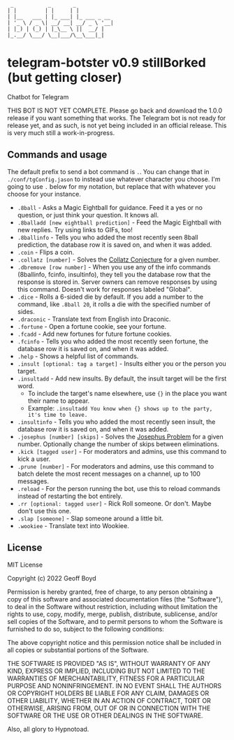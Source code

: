 ```
 _           _       _             
| |         | |     | |           
| |__   ___ | |_ ___| |_ ___ _ __
| '_ \ / _ \| __/ __| __/ _ \ '__|
| |_) | (_) | |_\__ \ ||  __/ |   
|_.__/ \___/ \__|___/\__\___|_|   

```                                
# telegram-botster v0.9 stillBorked (but getting closer)
Chatbot for Telegram

THIS BOT IS NOT YET COMPLETE. Please go back and download the 1.0.0 release if you want something that works. The Telegram bot is not ready for release yet, and as such, is not yet being included in an official release. This is very much still a work-in-progress.

## Commands and usage
The default prefix to send a bot command is `.`. You can change that in `./conf/tgConfig.jason` to instead use whatever character you choose. I'm going to use `.` below for my notation, but replace that with whatever you choose for your instance.
- `.8ball` - Asks a Magic Eightball for guidance. Feed it a yes or no question, or just think your question. It knows all.
- `.8balladd [new eightball prediction]` - Feed the Magic Eightball with new replies. Try using links to GIFs, too!
- `.8ballinfo` - Tells you who added the most recently seen 8ball prediction, the database row it is saved on, and when it was added.
- `.coin` - Flips a coin.
- `.collatz [number]` - Solves the [Collatz Conjecture](https://en.wikipedia.org/wiki/Collatz_conjecture) for a given number.
- `.dbremove [row number]` - When you use any of the info commands (8ballinfo, fcinfo, insultinfo), they tell you the database row that the response is stored in. Server owners can remove responses by using this command. Doesn't work for responses labeled "Global".
- `.dice` - Rolls a 6-sided die by default. If you add a number to the command, like `.8ball 20`, it rolls a die with the specified number of sides.
- `.draconic` - Translate text from English into Draconic.
- `.fortune` - Open a fortune cookie, see your fortune.
- `.fcadd` - Add new fortunes for future fortune cookies.
- `.fcinfo` - Tells you who added the most recently seen fortune, the database row it is saved on, and when it was added.
- `.help` - Shows a helpful list of commands.
- `.insult [optional: tag a target]` - Insults either you or the person you target.
- `.insultadd` - Add new insults. By default, the insult target will be the first word.
  - To include the target's name elsewhere, use `{}` in the place you want their name to appear.
  - Example: `.insultadd You know when {} shows up to the party, it's time to leave.`
- `.insultinfo` - Tells you who added the most recently seen insult, the database row it is saved on, and when it was added.
- `.josephus [number] [skips]` - Solves the [Josephus Problem](https://en.wikipedia.org/wiki/Josephus_problem) for a given number. Optionally change the number of skips between eliminations.
- `.kick [tagged user]` - For moderators and admins, use this command to kick a user.
- `.prune [number]` - For moderators and admins, use this command to batch delete the most recent messages on a channel, up to 100 messages.
- `.reload` - For the person running the bot, use this to reload commands instead of restarting the bot entirely.
- `.rr [optional: tagged user]` - Rick Roll someone. Or don't. Maybe don't use this one.
- `.slap [someone]` - Slap someone around a little bit.
- `.wookiee` - Translate text into Wookiee.

## License

MIT License

Copyright (c) 2022 Geoff Boyd

Permission is hereby granted, free of charge, to any person obtaining a copy
of this software and associated documentation files (the "Software"), to deal
in the Software without restriction, including without limitation the rights
to use, copy, modify, merge, publish, distribute, sublicense, and/or sell
copies of the Software, and to permit persons to whom the Software is
furnished to do so, subject to the following conditions:

The above copyright notice and this permission notice shall be included in all
copies or substantial portions of the Software.

THE SOFTWARE IS PROVIDED "AS IS", WITHOUT WARRANTY OF ANY KIND, EXPRESS OR
IMPLIED, INCLUDING BUT NOT LIMITED TO THE WARRANTIES OF MERCHANTABILITY,
FITNESS FOR A PARTICULAR PURPOSE AND NONINFRINGEMENT. IN NO EVENT SHALL THE
AUTHORS OR COPYRIGHT HOLDERS BE LIABLE FOR ANY CLAIM, DAMAGES OR OTHER
LIABILITY, WHETHER IN AN ACTION OF CONTRACT, TORT OR OTHERWISE, ARISING FROM,
OUT OF OR IN CONNECTION WITH THE SOFTWARE OR THE USE OR OTHER DEALINGS IN THE
SOFTWARE.

Also, all glory to Hypnotoad.
